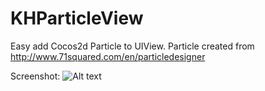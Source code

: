 KHParticleView
==============

Easy add Cocos2d Particle to UIView. Particle created from http://www.71squared.com/en/particledesigner

Screenshot:
![Alt text](https://dl.dropboxusercontent.com/u/113652072/KHParticleViewDemo.png)
